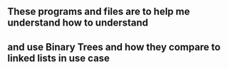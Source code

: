 ## These programs and files are to help me understand how to understand
## and use Binary Trees and how they compare to linked lists in use case